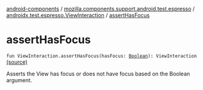 [android-components](../../index.md) / [mozilla.components.support.android.test.espresso](../index.md) / [androidx.test.espresso.ViewInteraction](index.md) / [assertHasFocus](./assert-has-focus.md)

# assertHasFocus

`fun ViewInteraction.assertHasFocus(hasFocus: `[`Boolean`](https://kotlinlang.org/api/latest/jvm/stdlib/kotlin/-boolean/index.html)`): ViewInteraction` [(source)](https://github.com/mozilla-mobile/android-components/blob/master/components/support/android-test/src/main/java/mozilla/components/support/android/test/espresso/ViewInteraction.kt#L24)

Asserts the View has focus or does not have focus based on the Boolean argument.

